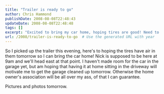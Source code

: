 ```yaml
---
title: "Trailer is ready to go"
author: Chris Hammond
publishDate: 2008-08-08T22:48:43
updateDate: 2008-08-08T22:48:48
tags: []
excerpt: "Excited to bring my car home, hoping tires are good! Need to clean garage to fit it in, or face the HOA. Stay tuned for pics! #CarEnthusiast #GarageGoals"
url: /2008/trailer-is-ready-to-go  # Use the generated URL with year
---
```

<p>So I picked up the trailer this evening, here's to hoping the tires have air in them tomorrow so I can bring the car home! Nick is supposed to be here at 9am and we'll head east at that point. I haven't made room for the car in the garage yet, but am hoping that having it at home sitting in the driveway will motivate me to get the garage cleaned up tomorrow. Otherwise the home owner's association will be all over my ass, of that I can guarantee.</p> <p>Pictures and photos tomorrow.</p>

